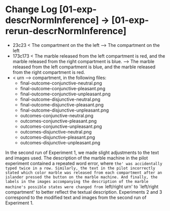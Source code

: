# Change Log [01-exp-descrNormInference] -> [01-exp-rerun-descrNormInference]

- 23c23 < The compartment on the the left —> The compartment on the left
- 173c173 < The marble released from the left compartment is red, and the marble released from the right compartment is blue. —> The marble released from the left compartment is blue, and the marble released from the right compartment is red.
- < urn —> compartment, in the following files:
	- final-outcome-conjunctive-neutral.png
	- final-outcome-conjunctive-pleasant.png
	- final-outcome-conjunctive-unpleasant.png
	- final-outcome-disjunctive-neutral.png
	- final-outcome-disjunctive-pleasant.png
	- final-outcome-disjunctive-unpleasant.png
	- outcomes-conjunctive-neutral.png
	- outcomes-conjunctive-pleasant.png
	- outcomes-conjunctive-unpleasant.png
	- outcomes-disjunctive-neutral.png
	- outcomes-disjunctive-pleasant.png
	- outcomes-disjunctive-unpleasant.png

In the second run of Experiment 1, we made slight adjustments to the text and images used. 
The description of the marble machine in the pilot experiment contained a repeated word error, where `the' was accidentally typed twice in a row.
Similarly, the text in the pilot incorrectly stated which color marble was released from each compartment after an islander pressed the button on the marble machine.
And finally, the labels in the images accompanying the description of the marble machine's possible states were changed from `left/right urn' to `left/right compartment' to better reflect the textual description. 
Experiments 2 and 3 correspond to the modified text and images from the second run of Experiment 1.
